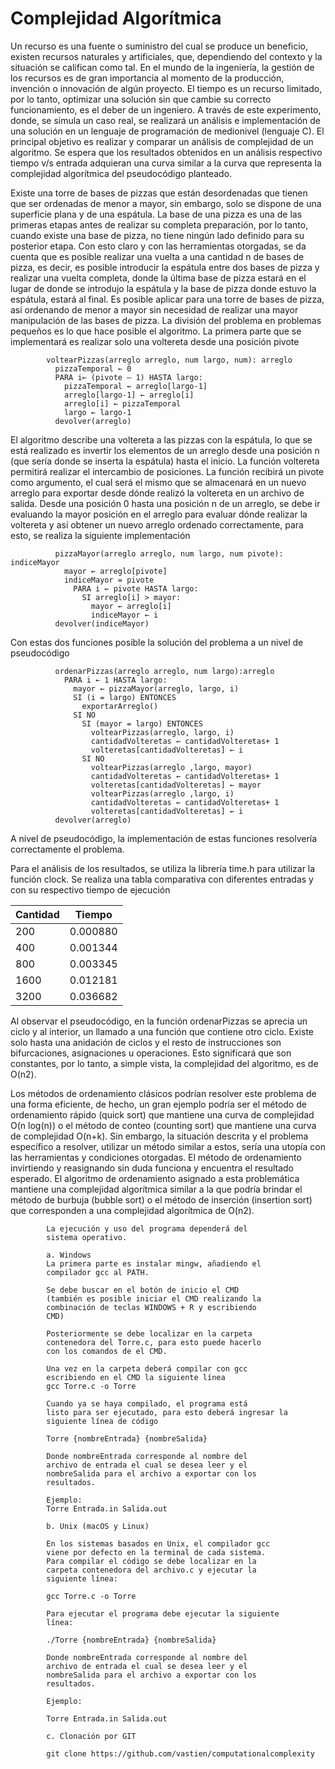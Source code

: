 # Complejidad Algorítmica

Un recurso es una fuente o suministro del cual se
produce un beneficio, existen recursos naturales y
artificiales, que, dependiendo del contexto y la
situación se califican como tal. En el mundo de la
ingeniería, la gestión de los recursos es de gran
importancia al momento de la producción, invención
o innovación de algún proyecto. El tiempo es un
recurso limitado, por lo tanto, optimizar una solución
sin que cambie su correcto funcionamiento, es el
deber de un ingeniero. A través de este
experimento, donde, se simula un caso real, se
realizará un análisis e implementación de una
solución en un lenguaje de programación de medionivel
(lenguaje C). El principal objetivo es realizar y
comparar un análisis de complejidad de un
algoritmo. Se espera que los resultados obtenidos
en un análisis respectivo tiempo v/s entrada
adquieran una curva similar a la curva que
representa la complejidad algorítmica del
pseudocódigo planteado.

Existe una torre de bases de pizzas que están
desordenadas que tienen que ser ordenadas de
menor a mayor, sin embargo, solo se dispone de
una superficie plana y de una espátula. La base de
una pizza es una de las primeras etapas antes de
realizar su completa preparación, por lo tanto,
cuando existe una base de pizza, no tiene ningún
lado definido para su posterior etapa.
Con esto claro y con las herramientas otorgadas, se
da cuenta que es posible realizar una vuelta a una
cantidad n de bases de pizza, es decir, es posible
introducir la espátula entre dos bases de pizza y
realizar una vuelta completa, donde la última base
de pizza estará en el lugar de donde se introdujo la
espátula y la base de pizza donde estuvo la
espátula, estará al final. Es posible aplicar para una
torre de bases de pizza, así ordenando de menor a
mayor sin necesidad de realizar una mayor
manipulación de las bases de pizza.
La división del problema en problemas pequeños es
lo que hace posible el algoritmo. La primera parte
que se implementará es realizar solo una voltereta
desde una posición pivote

            voltearPizzas(arreglo arreglo, num largo, num): arreglo
              pizzaTemporal ← 0
              PARA i← (pivote – 1) HASTA largo:
                pizzaTemporal ← arreglo[largo-1]
                arreglo[largo-1] ← arreglo[i]
                arreglo[i] ← pizzaTemporal
                largo ← largo-1
              devolver(arreglo)
              
El algoritmo describe una voltereta a las pizzas con
la espátula, lo que se está realizado es invertir los
elementos de un arreglo desde una posición n (que
sería donde se inserta la espátula) hasta el inicio.
La función voltereta permitirá realizar el intercambio
de posiciones. La función recibirá un pivote como
argumento, el cual será el mismo que se
almacenará en un nuevo arreglo para exportar
desde dónde realizó la voltereta en un archivo de
salida.
Desde una posición 0 hasta una posición n de un
arreglo, se debe ir evaluando la mayor posición en
el arreglo para evaluar dónde realizar la voltereta y
así obtener un nuevo arreglo ordenado
correctamente, para esto, se realiza la siguiente
implementación



              pizzaMayor(arreglo arreglo, num largo, num pivote): indiceMayor
                mayor ← arreglo[pivote]
                indiceMayor = pivote
                  PARA i ← pivote HASTA largo:
                    SI arreglo[i] > mayor:
                      mayor ← arreglo[i]
                      indiceMayor ← i
              devolver(indiceMayor)
              
Con estas dos funciones posible la solución del
problema a un nivel de pseudocódigo

              ordenarPizzas(arreglo arreglo, num largo):arreglo
                PARA i ← 1 HASTA largo:
                  mayor ← pizzaMayor(arreglo, largo, i)
                  SI (i = largo) ENTONCES
                    exportarArreglo()
                  SI NO
                    SI (mayor = largo) ENTONCES
                      voltearPizzas(arreglo, largo, i)
                      cantidadVolteretas ← cantidadVolteretas+ 1
                      volteretas[cantidadVolteretas] ← i
                    SI NO
                      voltearPizzas(arreglo ,largo, mayor)
                      cantidadVolteretas ← cantidadVolteretas+ 1
                      volteretas[cantidadVolteretas] ← mayor
                      voltearPizzas(arreglo ,largo, i)
                      cantidadVolteretas ← cantidadVolteretas+ 1
                      volteretas[cantidadVolteretas] ← i
              devolver(arreglo)
              
A nivel de pseudocódigo, la implementación de
estas funciones resolvería correctamente el
problema.

Para el análisis de los resultados, se utiliza la
librería time.h para utilizar la función clock.
Se realiza una tabla comparativa con diferentes
entradas y con su respectivo tiempo de ejecución


| Cantidad  | Tiempo |
| ------------- | ------------- |
| 200  | 0.000880  |
| 400 | 0.001344  |
| 800  | 0.003345 |
| 1600 | 0.012181  |
| 3200 | 0.036682  |

Al observar el pseudocódigo, en la función
ordenarPizzas se aprecia un ciclo y al
interior, un llamado a una función que contiene otro
ciclo. Existe solo hasta una
anidación de ciclos y el resto de instrucciones son
bifurcaciones, asignaciones u operaciones. Esto
significará que son constantes, por lo tanto, a simple
vista, la complejidad del algoritmo, es de O(n2).

Los métodos de ordenamiento clásicos podrían
resolver este problema de una forma eficiente, de
hecho, un gran ejemplo podría ser el método de
ordenamiento rápido (quick sort) que mantiene
una curva de complejidad O(n log(n)) o el método
de conteo (counting sort) que mantiene una curva
de complejidad O(n+k). Sin embargo, la situación
descrita y el problema específico a resolver, utilizar
un método similar a estos, sería una utopía con las
herramientas y condiciones otorgadas. El método
de ordenamiento invirtiendo y reasignando sin
duda funciona y encuentra el resultado
esperado. El algoritmo de ordenamiento asignado a
esta problemática mantiene una complejidad
algorítmica similar a la que podría brindar el método
de burbuja (bubble sort) o el método de inserción
(insertion sort) que corresponden a una complejidad
algorítmica de O(n2).


            La ejecución y uso del programa dependerá del
            sistema operativo.

            a. Windows
            La primera parte es instalar mingw, añadiendo el
            compilador gcc al PATH.

            Se debe buscar en el botón de inicio el CMD
            (también es posible iniciar el CMD realizando la
            combinación de teclas WINDOWS + R y escribiendo
            CMD)

            Posteriormente se debe localizar en la carpeta
            contenedora del Torre.c, para esto puede hacerlo
            con los comandos de el CMD.

            Una vez en la carpeta deberá compilar con gcc
            escribiendo en el CMD la siguiente línea
            gcc Torre.c -o Torre

            Cuando ya se haya compilado, el programa está
            listo para ser ejecutado, para esto deberá ingresar la
            siguiente línea de código

            Torre {nombreEntrada} {nombreSalida}

            Donde nombreEntrada corresponde al nombre del
            archivo de entrada el cual se desea leer y el
            nombreSalida para el archivo a exportar con los
            resultados.

            Ejemplo:
            Torre Entrada.in Salida.out

            b. Unix (macOS y Linux)

            En los sistemas basados en Unix, el compilador gcc
            viene por defecto en la terminal de cada sistema.
            Para compilar el código se debe localizar en la
            carpeta contenedora del archivo.c y ejecutar la
            siguiente línea:

            gcc Torre.c -o Torre

            Para ejecutar el programa debe ejecutar la siguiente
            línea:

            ./Torre {nombreEntrada} {nombreSalida}

            Donde nombreEntrada corresponde al nombre del
            archivo de entrada el cual se desea leer y el
            nombreSalida para el archivo a exportar con los
            resultados.

            Ejemplo:

            Torre Entrada.in Salida.out

            c. Clonación por GIT

            git clone https://github.com/vastien/computationalcomplexity

